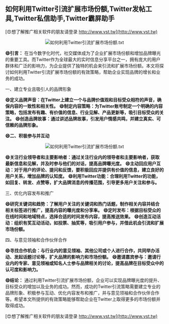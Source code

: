 ## **如何利用Twitter引流扩展市场份额,Twitter发帖工具,Twitter私信助手,Twitter霸屏助手**

[😍想了解推广相关软件的朋友请登录 http://www.vst.tw](http://www.vst.tw)

 <center><img src="https://vst.tw/MP4/tuiguang/png/6.png" alt="如何利用Twitter引流扩展市场份额.txt"></center>

**😄引言：**
在当今数字化时代，社交媒体成为了企业扩展市场份额和增加品牌曝光的重要工具。而Twitter作为全球最大的实时信息分享平台之一，拥有庞大的用户群体和广泛的影响力，为企业提供了独特的机会来引流和扩展市场份额。本文将探讨如何利用Twitter引流扩展市场份额的有效策略，帮助企业实现品牌的增长和业务的成功。

一、建立专业且吸引人的品牌形象

**😄定义品牌声音：在Twitter上建立一个与品牌价值观和目标受众相符的声音，确保内容的一致性和相关性。**
**😄制定内容策略：为Twitter账号制定一个明确的内容策略，包括发布有趣、有价值的信息、行业见解、产品更新等，吸引目标受众的关注。**
**😄创造品牌故事：通过讲述品牌故事，引发用户情感共鸣，并建立真实、可信赖的品牌形象。**

**😄二、积极参与并互动**

 <center><img src="https://vst.tw/MP4/tuiguang/png/2.png" alt="如何利用Twitter引流扩展市场份额.txt"></center>

**😄关注行业领导者和主要影响者：通过关注行业内的领导者和主要影响者，获取最新信息和见解，并及时参与他们的对话，提高品牌曝光度。**
**😄主动回应用户互动：对于用户的评论、提问和反馈，要积极回应并提供有价值的信息，建立良好的用户关系，增加品牌的认知度。**
**😄利用Twitter功能：合理利用Twitter的功能，如回复、转发、点赞等，扩大品牌消息的传播范围，引导更多用户关注和参与。**

三、优化内容发布和推广

**😄研究关键词和趋势：了解用户关注的关键词和热门话题，制作相关内容并结合相关标签进行推广，提高内容的曝光度和分享率。**
**😄定时发布：根据目标受众的在线时间和地域特点，选择合适的时间发布内容，提高推送效果。**
**😄创造互动活动：组织有奖互动活动，如投票、抽奖等，吸引用户参与，并借此机会引流和扩展市场份额。**

四、与意见领袖和合作伙伴合作

**😄寻找合作机会：与行业内的意见领袖、其他公司或个人进行合作，共同举办活动、发起话题讨论等，扩大品牌的影响力和市场份额。**
**😄邀请嘉宾参与：邀请行业内的专家、意见领袖或知名人士参与品牌相关的讨论，提高品牌在目标受众中的认可度和影响力。**

**😄结论：**
通过利用Twitter引流扩展市场份额，企业可以实现品牌曝光度的提升、目标受众的增加以及业务的成功。然而，成功的Twitter引流策略需要建立专业的品牌形象、积极参与互动、优化内容发布和推广，并与意见领袖和合作伙伴合作等。希望本文所提供的有效策略能够帮助企业在Twitter上取得更多的市场份额并取得成功。

[😍想了解推广相关软件的朋友请登录 http://www.vst.tw](http://www.vst.tw)



